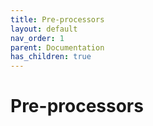```yaml
---
title: Pre-processors
layout: default
nav_order: 1
parent: Documentation
has_children: true
---
```


# Pre-processors